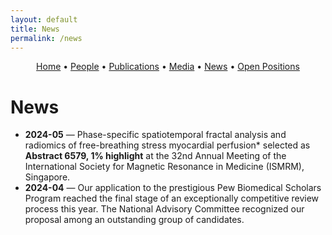```yaml
---
layout: default
title: News
permalink: /news
---
```


<!-- Simple nav -->
<p align="center">
  <a href="{{ site.baseurl }}/">Home</a> •
  <a href="{{ site.baseurl }}/people">People</a> •
  <a href="{{ site.baseurl }}/publications">Publications</a> •
  <a href="{{ site.baseurl }}/media">Media</a> •
  <a href="{{ site.baseurl }}/news">News</a> •
  <a href="{{ site.baseurl }}/positions">Open Positions</a>
</p>

# News

- **2024-05** — Phase-specific spatiotemporal fractal analysis and radiomics of free-breathing stress myocardial perfusion* selected as **Abstract 6579, 1% highlight** at the 32nd Annual Meeting of the International Society for Magnetic Resonance in Medicine (ISMRM), Singapore.
- **2024-04** — Our application to the prestigious Pew Biomedical Scholars Program reached the final stage of an exceptionally competitive review process this year. The National Advisory Committee recognized our proposal among an outstanding group of candidates. 


